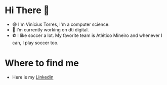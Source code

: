 # Hi There 🤙

- 😄 I'm Vinícius Torres, I'm a computer science.
- 🔭 I’m currently working on dti digital.
- ⚽ I like soccer a lot. My favorite team is Atlético Mineiro and whenever I can, I play soccer too.

# Where to find me

- Here is my <a href="https://www.linkedin.com/in/vin%C3%ADcius-torres-a58269126/">Linkedin</a>
